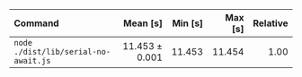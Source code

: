 | Command | Mean [s] | Min [s] | Max [s] | Relative |
|:---|---:|---:|---:|---:|
| `node ./dist/lib/serial-no-await.js` | 11.453 ± 0.001 | 11.453 | 11.454 | 1.00 |
